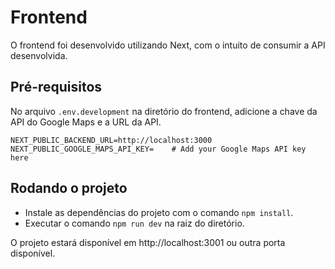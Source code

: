# Frontend

O frontend foi desenvolvido utilizando Next, com o intuito de consumir a API desenvolvida.

## Pré-requisitos
No arquivo `.env.development` na diretório do frontend, adicione a chave da API do Google Maps e a URL da API.

```env:
NEXT_PUBLIC_BACKEND_URL=http://localhost:3000
NEXT_PUBLIC_GOOGLE_MAPS_API_KEY=    # Add your Google Maps API key here
```

## Rodando o projeto

- Instale as dependências do projeto com o comando `npm install`.
- Executar o comando `npm run dev` na raiz do diretório.

O projeto estará disponível em http://localhost:3001 ou outra porta disponível.